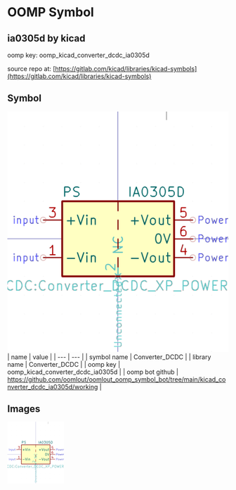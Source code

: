 # OOMP Symbol  
## ia0305d  by kicad  
  
oomp key: oomp_kicad_converter_dcdc_ia0305d  
  
source repo at: [https://gitlab.com/kicad/libraries/kicad-symbols](https://gitlab.com/kicad/libraries/kicad-symbols)  
## Symbol  
  
[![working.png](working_600.png)](working.png)  
| name | value | 
| --- | --- | 
| symbol name | Converter_DCDC | 
| library name | Converter_DCDC | 
| oomp key | oomp_kicad_converter_dcdc_ia0305d | 
| oomp bot github | https://github.com/oomlout/oomlout_oomp_symbol_bot/tree/main/kicad_converter_dcdc_ia0305d/working | 
## Images  
  
[![working.png](working_140.png)](working.png)  
